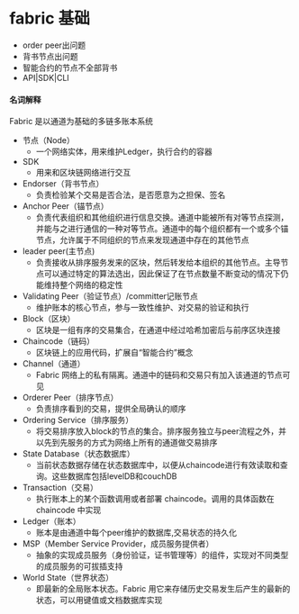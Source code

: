 # fabric 基础
- order peer出问题
- 背书节点出问题
- 智能合约的节点不全部背书
- API|SDK|CLI

####  名词解释

Fabric 是以通道为基础的多链多账本系统

- 节点（Node）
    + 一个网络实体，用来维护Ledger，执行合约的容器
- SDK
    + 用来和区块链网络进行交互
- Endorser（背书节点）
    + 负责检验某个交易是否合法，是否愿意为之担保、签名
- Anchor Peer（锚节点）
    + 负责代表组织和其他组织进行信息交换。通道中能被所有对等节点探测，并能与之进行通信的一种对等节点。通道中的每个组织都有一个或多个锚节点，允许属于不同组织的节点来发现通道中存在的其他节点
- leader peer(主节点)
    + 负责接收从排序服务发来的区块，然后转发给本组织的其他节点。主导节点可以通过特定的算法选出，因此保证了在节点数量不断变动的情况下仍能维持整个网络的稳定性
- Validating Peer（验证节点）/committer记账节点
    + 维护账本的核心节点，参与一致性维护、对交易的验证和执行
- Block（区块）
    + 区块是一组有序的交易集合，在通道中经过哈希加密后与前序区块连接
- Chaincode（链码）
    + 区块链上的应用代码，扩展自“智能合约”概念
- Channel（通道）
    + Fabric 网络上的私有隔离。通道中的链码和交易只有加入该通道的节点可见
- Orderer Peer（排序节点）
    + 负责排序看到的交易，提供全局确认的顺序
- Ordering Service（排序服务）
    + 将交易排序放入block的节点的集合。排序服务独立与peer流程之外，并以先到先服务的方式为网络上所有的通道做交易排序
- State Database（状态数据库）
    + 当前状态数据存储在状态数据库中，以便从chaincode进行有效读取和查询。这些数据库包括levelDB和couchDB
- Transaction（交易）
    + 执行账本上的某个函数调用或者部署 chaincode。调用的具体函数在 chaincode 中实现
- Ledger（账本）
    + 账本是由通道中每个peer维护的数据库,交易状态的持久化
- MSP（Member Service Provider，成员服务提供者）
    + 抽象的实现成员服务（身份验证，证书管理等）的组件，实现对不同类型的成员服务的可拔插支持
- World State（世界状态）
    + 即最新的全局账本状态。Fabric 用它来存储历史交易发生后产生的最新的状态，可以用键值或文档数据库实现
